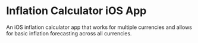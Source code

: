 # Inflation Calculator iOS App
An iOS inflation calculator app that works for multiple currencies and allows for basic inflation forecasting across all currencies.
